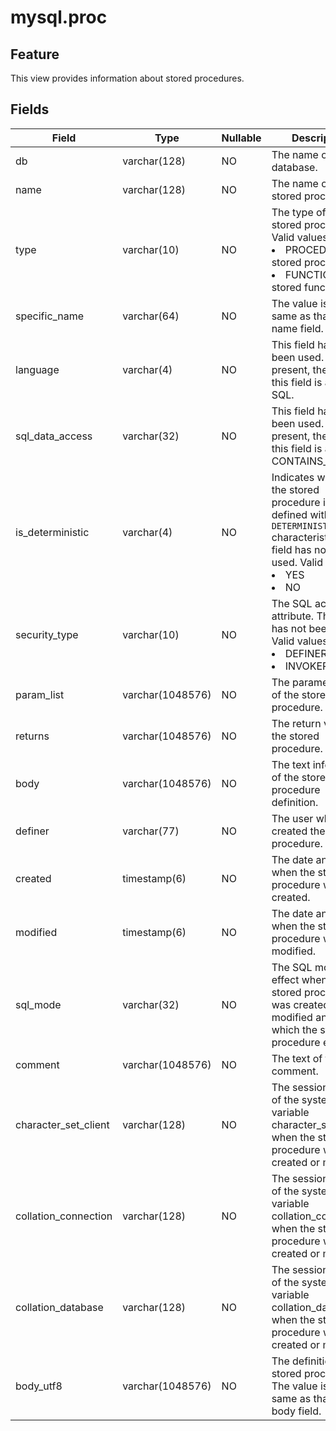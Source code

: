 mysql.proc
===============================

Feature
-----------

This view provides information about stored procedures.

Fields
-------------



| **Field** | **Type** | **Nullable** | **Description** |
|----------------------|------------------|----------------|---------------------------------------------------------------------------------------------------------------------------------------------------------------------------|
| db | varchar(128) | NO | The name of the database. |
| name | varchar(128) | NO | The name of the stored procedure. |
| type | varchar(10) | NO | The type of the stored procedure. Valid values: <li> PROCEDURE: A stored procedure.   <li> FUNCTION: A stored function. |
| specific_name | varchar(64) | NO | The value is the same as that of the name field. |
| language | varchar(4) | NO | This field has not been used. At present, the value of this field is always SQL. |
| sql_data_access | varchar(32) | NO | This field has not been used. At present, the value of this field is always CONTAINS_SQL. |
| is_deterministic | varchar(4) | NO | Indicates whether the stored procedure is defined with the `DETERMINISTIC` characteristic. This field has not been used. Valid values: <li> YES  <li> NO |
| security_type | varchar(10) | NO | The SQL access attribute. This field has not been used. Valid values: <li> DEFINER   <li> INVOKER |
| param_list | varchar(1048576) | NO | The parameter list of the stored procedure. |
| returns | varchar(1048576) | NO | The return value of the stored procedure. |
| body | varchar(1048576) | NO | The text information of the stored procedure definition. |
| definer | varchar(77) | NO | The user who created the stored procedure. |
| created | timestamp(6) | NO | The date and time when the stored procedure was created. |
| modified | timestamp(6) | NO | The date and time when the stored procedure was last modified. |
| sql_mode | varchar(32) | NO | The SQL mode in effect when the stored procedure was created or modified and under which the stored procedure executes. |
| comment | varchar(1048576) | NO | The text of the comment. |
| character_set_client | varchar(128) | NO | The session value of the system variable character_set_client when the stored procedure was created or modified. |
| collation_connection | varchar(128) | NO | The session value of the system variable collation_connection when the stored procedure was created or modified. |
| collation_database | varchar(128) | NO | The session value of the system variable collation_database when the stored procedure was created or modified. |
| body_utf8 | varchar(1048576) | NO | The definition of the stored procedure. The value is the same as that of the body field. |



